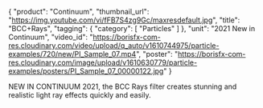 {
   "product": "Continuum",
   "thumbnail_url": "https://img.youtube.com/vi/fFB7S4zg9Gc/maxresdefault.jpg",
   "title": "BCC+Rays",
   "tagging": {
   "category": [
      "Particles"
    ]
   },
   "unit": "2021 New in Continuum",
   "video_id": "https://borisfx-com-res.cloudinary.com/video/upload/q_auto/v1610744975/particle-examples/720/new/PI_Sample_07.mp4",
   "poster": "https://borisfx-com-res.cloudinary.com/image/upload/v1610630779/particle-examples/posters/PI_Sample_07_00000122.jpg"
}

NEW IN CONTINUUM 2021, the BCC Rays filter creates stunning and realistic light ray effects quickly and easily.